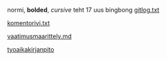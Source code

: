 normi, **bolded**, *cursive*
teht 17
uus bingbong
[gitlog.txt](https://github.com/irismayigyu/ot-harjoitustyo/blob/master/laskarit/viikko1/gitlog.txt)

[komentorivi.txt](https://github.com/irismayigyu/ot-harjoitustyo/blob/master/laskarit/viikko1/komentorivi.txt)

[vaatimusmaarittely.md](https://github.com/irismayigyu/ot-harjoitustyo/blob/master/laskarit/viikko1/dokumentaatio/vaatimusmaarittely.md)

[tyoaikakirjanpito](https://github.com/irismayigyu/ot-harjoitustyo/blob/master/laskarit/viikko1/dokumentaatio/tyoaikakirjanpito.md)

